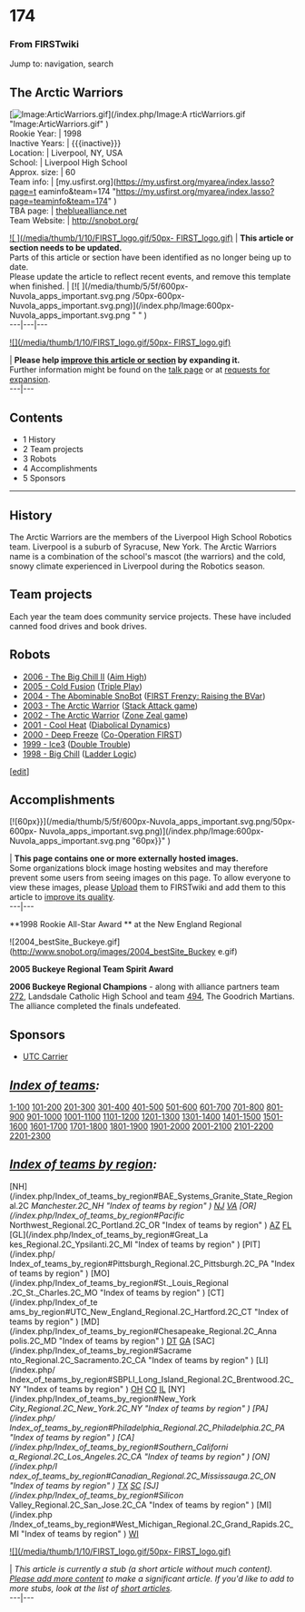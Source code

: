 # 174

### From FIRSTwiki

Jump to: navigation, search

The Arctic Warriors  
---  
[![Image:ArticWarriors.gif](/media/e/ec/ArticWarriors.gif)](/index.php/Image:A
rticWarriors.gif "Image:ArticWarriors.gif" )  
Rookie Year: | 1998  
Inactive Years: | {{{inactive}}}  
Location: | Liverpool, NY, USA  
School: | Liverpool High School  
Approx. size: | 60  
Team info: | [my.usfirst.org](https://my.usfirst.org/myarea/index.lasso?page=t
eaminfo&team=174
"https://my.usfirst.org/myarea/index.lasso?page=teaminfo&team=174" )  
TBA page: |
[thebluealliance.net](http://www.thebluealliance.net/tbatv/team.php?team=174
"http://www.thebluealliance.net/tbatv/team.php?team=174" )  
Team Website: | <http://snobot.org/>  
  
  

[![ ](/media/thumb/1/10/FIRST_logo.gif/50px-
FIRST_logo.gif)](/index.php/Image:FIRST_logo.gif " " ) |  **This article or
section needs to be updated.**  
Parts of this article or section have been identified as no longer being up to
date.  
Please update the article to reflect recent events, and remove this template
when finished. |  [![ ](/media/thumb/5/5f/600px-Nuvola_apps_important.svg.png
/50px-600px-Nuvola_apps_important.svg.png)](/index.php/Image:600px-
Nuvola_apps_important.svg.png " " )  
---|---|---  
  
[![](/media/thumb/1/10/FIRST_logo.gif/50px-
FIRST_logo.gif)](/index.php/Image:FIRST_logo.gif "" )

| **Please help [improve this article or
section](http://www.firstwiki.net/index.php?title=174&action=edit
"http://www.firstwiki.net/index.php?title=174&action=edit" ) by expanding
it.**  
Further information might be found on the [talk
page](/index.php?title=Talk:174&action=edit "Talk:174" ) or at [requests for
expansion](/index.php/FIRSTwiki:Requests_for_expansion "FIRSTwiki:Requests for
expansion" ).  
---|---  
  
  

## Contents

  * 1 History
  * 2 Team projects
  * 3 Robots
  * 4 Accomplishments
  * 5 Sponsors  
---  
  

##  History

The Arctic Warriors are the members of the Liverpool High School Robotics
team. Liverpool is a suburb of Syracuse, New York. The Arctic Warriors name is
a combination of the school's mascot (the warriors) and the cold, snowy
climate experienced in Liverpool during the Robotics season.


##  Team projects

Each year the team does community service projects. These have included canned
food drives and book drives.


##  Robots

  * [2006 - The Big Chill II](/index.php/Big_Chill_II_%28174%29 "Big Chill II \(174\)" ) ([Aim High](/index.php/Aim_High "Aim High" )) 
  * [2005 - Cold Fusion](/index.php/Cold_Fusion_%28174%29 "Cold Fusion \(174\)" ) ([Triple Play](/index.php/Triple_Play "Triple Play" )) 
  * [2004 - The Abominable SnoBot](/index.php/The_Abominable_SnoBot_%28174%29 "The Abominable SnoBot \(174\)" ) ([FIRST Frenzy: Raising the BVar](/index.php/FIRST_Frenzy:_Raising_the_Bar "FIRST Frenzy: Raising the Bar" )) 
  * [2003 - The Arctic Warrior](/index.php/The_2003_Arctic_Warrior_%28174%29 "The 2003 Arctic Warrior \(174\)" ) ([Stack Attack game](/index.php/Stack_Attack "Stack Attack" )) 
  * [2002 - The Arctic Warrior](/index.php/The_2002_Arctic_Warrior_%28174%29 "The 2002 Arctic Warrior \(174\)" ) ([Zone Zeal game](/index.php/Zone_Zeal "Zone Zeal" )) 
  * [2001 - Cool Heat](/index.php/174_2001 "174 2001" ) ([Diabolical Dynamics](/index.php/Diabolical_Dynamics "Diabolical Dynamics" )) 
  * [2000 - Deep Freeze](/index.php/174_2000 "174 2000" ) ([Co-Operation FIRST](/index.php/Co-Opertition_FIRST "Co-Opertition FIRST" )) 
  * [1999 - Ice3](/index.php/174_1999 "174 1999" ) ([Double Trouble](/index.php/Double_Trouble "Double Trouble" )) 
  * [1998 - Big Chill](/index.php/174_1998 "174 1998" ) ([Ladder Logic](/index.php/Ladder_Logic "Ladder Logic" )) 

[[edit](/index.php?title=174&action=edit&section=4 "Edit section:
Accomplishments" )]

##  Accomplishments

[![60px}}](/media/thumb/5/5f/600px-Nuvola_apps_important.svg.png/50px-600px-
Nuvola_apps_important.svg.png)](/index.php/Image:600px-
Nuvola_apps_important.svg.png "60px}}" )

| **This page contains one or more externally hosted images.**  
Some organizations block image hosting websites and may therefore prevent some
users from seeing images on this page. To allow everyone to view these images,
please [Upload](http://www.wikipedia.org/wiki/Uploading_images
"wikipedia:Uploading_images" ) them to FIRSTwiki and add them to this article
to [improve its quality](/index.php/FIRSTwiki:Style_guide "FIRSTwiki:Style
guide" ).  
---|---  
  
  
**1998 Rookie All-Star Award ** at the New England Regional 

![2004_bestSite_Buckeye.gif](http://www.snobot.org/images/2004_bestSite_Buckey
e.gif)

**2005 Buckeye Regional Team Spirit Award**

**2006 Buckeye Regional Champions** \- along with alliance partners team [272](/index.php/272 "272" ), Landsdale Catholic High School and team [494](/index.php/494 "494" ), The Goodrich Martians. The alliance completed the finals undefeated. 


##  Sponsors

  * [UTC Carrier](http://www.carrier.com/ "http://www.carrier.com/" )

  

_[Index of teams](/index.php/Index_of_teams "Index of teams" ):_  
---  
  
[1-100](/index.php/Index_of_teams#1-100 "Index of teams" )
[101-200](/index.php/Index_of_teams#101-200 "Index of teams" )
[201-300](/index.php/Index_of_teams#201-300 "Index of teams" )
[301-400](/index.php/Index_of_teams#301-400 "Index of teams" )
[401-500](/index.php/Index_of_teams#401-500 "Index of teams" )
[501-600](/index.php/Index_of_teams#501-600 "Index of teams" )
[601-700](/index.php/Index_of_teams#601-700 "Index of teams" )
[701-800](/index.php/Index_of_teams#701-800 "Index of teams" )
[801-900](/index.php/Index_of_teams#801-900 "Index of teams" )
[901-1000](/index.php/Index_of_teams#901-1000 "Index of teams" )
[1001-1100](/index.php/Index_of_teams#1001-1100 "Index of teams" )
[1101-1200](/index.php/Index_of_teams#1101-1200 "Index of teams" )
[1201-1300](/index.php/Index_of_teams#1201-1300 "Index of teams" )
[1301-1400](/index.php/Index_of_teams#1301-1400 "Index of teams" )
[1401-1500](/index.php/Index_of_teams#1401-1500 "Index of teams" )
[1501-1600](/index.php/Index_of_teams#1501-1600 "Index of teams" )
[1601-1700](/index.php/Index_of_teams#1601-1700 "Index of teams" )
[1701-1800](/index.php/Index_of_teams#1701-1800 "Index of teams" )
[1801-1900](/index.php/Index_of_teams#1801-1900 "Index of teams" )
[1901-2000](/index.php/Index_of_teams#1901-2000 "Index of teams" )
[2001-2100](/index.php/Index_of_teams#2001-2100 "Index of teams" )
[2101-2200](/index.php/Index_of_teams#2101-2200 "Index of teams" )
[2201-2300](/index.php/Index_of_teams#2201-2300 "Index of teams" )  
  
  

_[Index of teams by region](/index.php/Index_of_teams_by_region "Index of
teams by region" ):_  
---  
  
[NH](/index.php/Index_of_teams_by_region#BAE_Systems_Granite_State_Regional.2C
_Manchester.2C_NH "Index of teams by region" )
[NJ](/index.php/Index_of_teams_by_region#New_Jersey_Regional.2C_Trenton.2C_NJ
"Index of teams by region" )
[VA](/index.php/Index_of_teams_by_region#NASA.2FVCU_Regional.2C_Richmond.2C_VA
"Index of teams by region" ) [OR](/index.php/Index_of_teams_by_region#Pacific_
Northwest_Regional.2C_Portland.2C_OR "Index of teams by region" )
[AZ](/index.php/Index_of_teams_by_region#Arizona_Regional.2C_Phoenix.2C_AZ
"Index of teams by region" )
[FL](/index.php/Index_of_teams_by_region#Florida_Regional.2C_Orlando.2C_FL
"Index of teams by region" ) [GL](/index.php/Index_of_teams_by_region#Great_La
kes_Regional.2C_Ypsilanti.2C_MI "Index of teams by region" ) [PIT](/index.php/
Index_of_teams_by_region#Pittsburgh_Regional.2C_Pittsburgh.2C_PA "Index of
teams by region" ) [MO](/index.php/Index_of_teams_by_region#St._Louis_Regional
.2C_St._Charles.2C_MO "Index of teams by region" ) [CT](/index.php/Index_of_te
ams_by_region#UTC_New_England_Regional.2C_Hartford.2C_CT "Index of teams by
region" ) [MD](/index.php/Index_of_teams_by_region#Chesapeake_Regional.2C_Anna
polis.2C_MD "Index of teams by region" )
[DT](/index.php/Index_of_teams_by_region#Detroit_Regional.2C_Detroit.2C_MI
"Index of teams by region" )
[GA](/index.php/Index_of_teams_by_region#Peachtree_Regional.2C_Duluth.2C_GA
"Index of teams by region" ) [SAC](/index.php/Index_of_teams_by_region#Sacrame
nto_Regional.2C_Sacramento.2C_CA "Index of teams by region" ) [LI](/index.php/
Index_of_teams_by_region#SBPLI_Long_Island_Regional.2C_Brentwood.2C_NY "Index
of teams by region" )
[OH](/index.php/Index_of_teams_by_region#Buckeye_Regional.2C_Cleveland.2C_OH
"Index of teams by region" )
[CO](/index.php/Index_of_teams_by_region#Colorado_Regional.2C_Denver.2C_CO
"Index of teams by region" )
[IL](/index.php/Index_of_teams_by_region#Midwest_Regional.2C_Evanston.2C_IL
"Index of teams by region" ) [NY](/index.php/Index_of_teams_by_region#New_York
_City_Regional.2C_New_York.2C_NY "Index of teams by region" ) [PA](/index.php/
Index_of_teams_by_region#Philadelphia_Regional.2C_Philadelphia.2C_PA "Index of
teams by region" ) [CA](/index.php/Index_of_teams_by_region#Southern_Californi
a_Regional.2C_Los_Angeles.2C_CA "Index of teams by region" ) [ON](/index.php/I
ndex_of_teams_by_region#Canadian_Regional.2C_Mississauga.2C_ON "Index of teams
by region" )
[TX](/index.php/Index_of_teams_by_region#Lone_Star_Regional.2C_Houston.2C_TX
"Index of teams by region" )
[SC](/index.php/Index_of_teams_by_region#Palmetto_Regional.2C_Columbia.2C_SC
"Index of teams by region" ) [SJ](/index.php/Index_of_teams_by_region#Silicon_
Valley_Regional.2C_San_Jose.2C_CA "Index of teams by region" ) [MI](/index.php
/Index_of_teams_by_region#West_Michigan_Regional.2C_Grand_Rapids.2C_MI "Index
of teams by region" )
[WI](/index.php/Index_of_teams_by_region#Wisconsin_Regional.2C_Milwaukee.2C_WI
"Index of teams by region" )  
  
  

[![](/media/thumb/1/10/FIRST_logo.gif/50px-
FIRST_logo.gif)](/index.php/Image:FIRST_logo.gif "" )

|  _This article is currently a stub (a short article without much content).
[Please add more
content](http://www.firstwiki.net/index.php?title=174&action=edit
"http://www.firstwiki.net/index.php?title=174&action=edit" ) to make a
significant article. If you'd like to add to more stubs, look at the list of
[short articles](/index.php/Special:Shortpages "Special:Shortpages" )._  
---|---  
  
